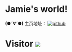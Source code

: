# Jamie's world!
**(●ˇ∀ˇ●)**
主页地址：
 [![github](https://img.shields.io/badge/github-Jamie-brightgreen.svg)](https://github.com/PotatoXi)
# Visitor <a href="https://visitorbadge.io/status?path=https%3A%2F%2Fgithub.com%2FPotatoXi%2FJamie"><img src="https://api.visitorbadge.io/api/daily?path=https%3A%2F%2Fgithub.com%2FPotatoXi%2FJamie&label=Visitor&labelColor=%232ccce4&countColor=%23555555&style=plastic" /></a>
